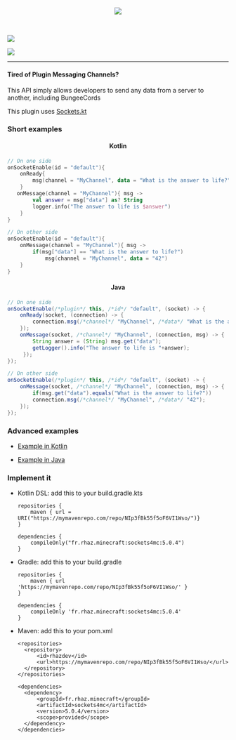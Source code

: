 <h3 align=center>
    <img src="https://i.imgur.com/FwZRaEn.png"/><br>
</h3>
<br>

[![](https://i.imgur.com/3bVmcOF.png)](https://www.spigotmc.org/resources/sockets4mc-no-more-plugin-messaging-channels.15938/)

[![](https://www.paypalobjects.com/en_US/i/btn/btn_donate_LG.gif)](https://www.paypal.com/cgi-bin/webscr?cmd=_s-xclick&hosted_button_id=M7ZT66G6N56SS)

---

#### Tired of Plugin Messaging Channels?
This API simply allows developers to send any data from a server to another, including BungeeCords

This plugin uses [Sockets.kt](https://github.com/RHazDev/Sockets.kt)

### Short examples

<h4 align=center>
    Kotlin
</h4>

```kotlin
// On one side
onSocketEnable(id = "default"){
    onReady{
        msg(channel = "MyChannel", data = "What is the answer to life?")
    }
   onMessage(channel = "MyChannel"){ msg ->
        val answer = msg["data"] as? String
        logger.info("The answer to life is $answer")
    }
}

// On other side
onSocketEnable(id = "default"){
    onMessage(channel = "MyChannel"){ msg ->
        if(msg["data"] == "What is the answer to life?")
            msg(channel = "MyChannel", data = "42")
    }
}
```

<h4 align=center>
    Java
</h4>

```java
// On one side
onSocketEnable(/*plugin*/ this, /*id*/ "default", (socket) -> {
    onReady(socket, (connection) -> {
        connection.msg(/*channel*/ "MyChannel", /*data*/ "What is the answer to life?");
    });
    onMessage(socket, /*channel*/ "MyChannel", (connection, msg) -> {
        String answer = (String) msg.get("data");
        getLogger().info("The answer to life is "+answer);
     });
});

// On other side
onSocketEnable(/*plugin*/ this, /*id*/ "default", (socket) -> {
    onMessage(socket, /*channel*/ "MyChannel", (connection, msg) -> {
        if(msg.get("data").equals("What is the answer to life?"))
        connection.msg(/*channel*/ "MyChannel", /*data*/ "42");
    });
});
```

### Advanced examples

- [Example in Kotlin](https://github.com/RHazDev/Sockets4MC/blob/master/test/KotlinTest.kt)

- [Example in Java](https://github.com/RHazDev/Sockets4MC/blob/master/test/JavaTest.java)

### Implement it

- Kotlin DSL: add this to your build.gradle.kts

      repositories {
          maven { url = URI("https://mymavenrepo.com/repo/NIp3fBk55f5oF6VI1Wso/")}
      }

      dependencies {
          compileOnly("fr.rhaz.minecraft:sockets4mc:5.0.4")
      }

- Gradle: add this to your build.gradle

      repositories {
          maven { url 'https://mymavenrepo.com/repo/NIp3fBk55f5oF6VI1Wso/' }
      }

      dependencies {
          compileOnly 'fr.rhaz.minecraft:sockets4mc:5.0.4'
      }


- Maven: add this to your pom.xml

      <repositories>
        <repository>
            <id>rhazdev</id>
            <url>https://mymavenrepo.com/repo/NIp3fBk55f5oF6VI1Wso/</url>
        </repository>
      </repositories>

      <dependencies>
        <dependency>
            <groupId>fr.rhaz.minecraft</groupId>
            <artifactId>sockets4mc</artifactId>
            <version>5.0.4/version>
            <scope>provided</scope>
        </dependency>
      </dependencies>
